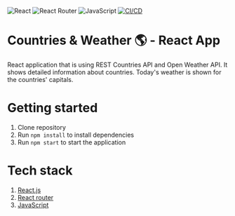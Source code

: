 ![React](https://img.shields.io/badge/react-%2320232a.svg?style=for-the-badge&logo=react&logoColor=%2361DAFB)
![React Router](https://img.shields.io/badge/React_Router-CA4245?style=for-the-badge&logo=react-router&logoColor=white)
![JavaScript](https://img.shields.io/badge/javascript-%23323330.svg?style=for-the-badge&logo=javascript&logoColor=%23F7DF1E)
[![CI/CD](https://github.com/silmu/countries-weather-api/actions/workflows/main.yml/badge.svg)](https://github.com/silmu/countries-weather-api/actions/workflows/main.yml)

# Countries & Weather 🌎 - React App

React application that is using REST Countries API and Open Weather API.
It shows detailed information about countries. Today's weather is shown for the countries' capitals.

# Getting started

1. Clone repository
2. Run `npm install` to install dependencies
3. Run `npm start` to start the application

# Tech stack

1. [React.js](https://reactjs.org/)
2. [React router](https://reactrouter.com/)
3. [JavaScript](https://www.javascript.com/)
